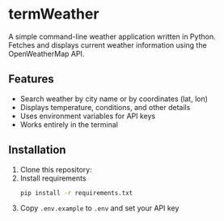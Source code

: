 # termWeather

A simple command-line weather application written in Python.  
Fetches and displays current weather information using the OpenWeatherMap API.

## Features
- Search weather by city name or by coordinates (lat, lon)
- Displays temperature, conditions, and other details
- Uses environment variables for API keys
- Works entirely in the terminal

## Installation
1. Clone this repository:
2. Install requirements
    ```bash
    pip install -r requirements.txt
    ```
3. Copy `.env.example` to `.env` and set your API key

